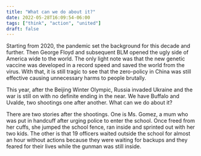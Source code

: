 ```yaml
---
title: "What can we do about it?"
date: 2022-05-28T16:09:54-06:00
tags: ["think", "action", "united"]
draft: false
---
```


Starting from 2020, the pandemic set the background for this decade and further. Then George Floyd and subsequent BLM opened the ugly side of America wide to the world. The only light note was that the new genetic vaccine was developed in a record speed and saved the world from the virus. With that, it is still tragic to see that the zero-policy in China was still effective causing unnecessary harms to people brutally. 

This year, after the Beijing Winter Olympic, Russia invaded Ukraine and the war is still on with no definite ending in the near. We have Buffalo and Uvalde, two shootings one after another. What can we do about it?

There are two stories after the shootings. One is Ms. Gomez, a mum who was put in handcuff after urging police to enter the school. Once freed from her cuffs, she jumped the school fence, ran inside and sprinted out with her two kids. The other is that 19 officers waited outside the school for almost an hour without actions because they were waiting for backups and they feared for their lives while the gunman was still inside.

